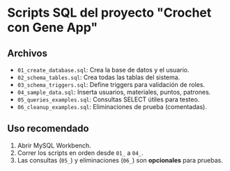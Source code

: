 # Scripts SQL del proyecto "Crochet con Gene App"

## Archivos

- `01_create_database.sql`: Crea la base de datos y el usuario.
- `02_schema_tables.sql`: Crea todas las tablas del sistema.
- `03_schema_triggers.sql`: Define triggers para validación de roles.
- `04_sample_data.sql`: Inserta usuarios, materiales, puntos, patrones.
- `05_queries_examples.sql`: Consultas SELECT útiles para testeo.
- `06_cleanup_examples.sql`: Eliminaciones de prueba (comentadas).

## Uso recomendado

1. Abrir MySQL Workbench.
2. Correr los scripts en orden desde `01_` a `04_`.
3. Las consultas (`05_`) y eliminaciones (`06_`) son **opcionales** para pruebas.

